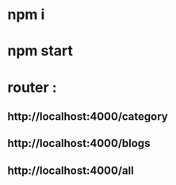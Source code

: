 # npm i
# npm start 
# router : 
## http://localhost:4000/category

## http://localhost:4000/blogs

## http://localhost:4000/all

